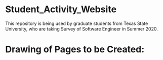 # Student_Activity_Website

This repository is being used by graduate students from Texas State University, who are taking Survey of Software Engineer in Summer 2020.

# Drawing of Pages to be Created:
